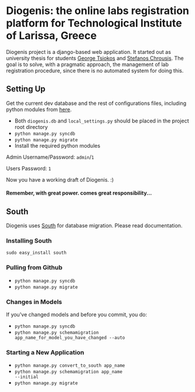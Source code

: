 # Diogenis: the online labs registration platform for Technological Institute of Larissa, Greece

Diogenis project is a django-based web application.
It started out as university thesis for students [George Tsiokos](http://georgetsiokos.com/) and [Stefanos Chrousis](https://twitter.com/#!/Lopofsky).
The goal is to solve, with a pragmatic approach, the management of lab registration procedure, since there is no automated system for doing this.

## Setting Up
Get the current dev database and the rest of configurations files, including python modules from [here](http://dl.dropbox.com/u/60164/Web%20Dev/diogenis/DiogenisStarterKit.zip).

* Both <code>diogenis.db</code> and <code>local_settings.py</code> should be placed in the project root directory
* <code>python manage.py syncdb</code>
* <code>python manage.py migrate</code>
* Install the required python modules

Admin Username/Password: <code>admin</code>/<code>1</code>

Users Password: <code>1</code>

Now you have a working draft of Diogenis. :)
#### Remember, with great power. comes great responsibility...

## South
Diogenis uses [South](http://south.aeracode.org/) for database migration. Please read documentation.

### Installing South
<code>sudo easy_install south</code>

### Pulling from Github
* <code>python manage.py syncdb</code>
* <code>python manage.py migrate</code>

### Changes in Models
If you've changed models and before you commit, you do:

* <code>python manage.py syncdb</code>
* <code>python manage.py schemamigration app_name_for_model_you_have_changed --auto</code>

### Starting a New Application
* <code>python manage.py convert_to_south app_name</code>
* <code>python manage.py schemamigration app_name --initial</code>
* <code>python manage.py migrate</code>
